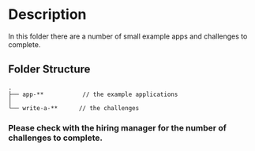 # Description 

In this folder there are a number of small example apps and challenges to complete.


## Folder Structure
```
.
├── app-**           // the example applications
│   
└── write-a-**      // the challenges

```

### Please check with the hiring manager for the number of challenges to complete. 
